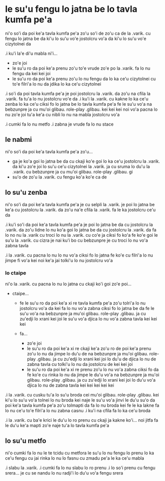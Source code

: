 # le su'u fengu lo jatna be lo tavla kumfa pe'a
ni'o so'i da poi ke'a tavla kumfa pe'a zo'u so'i de zo'u ca de la .varik. cu fengu lo jatna be da ki'u lo su'u vo'e jostolcru vo'a da ki'u lo su'u vo'e cizytolnei da

.i ku'i la'e di'u mabla ni'i...

* zo'e joi
* le su'u ro da poi ke'a prenu zo'u to'e vrude zo'e po la .varik. fa lo nu fengu da kei kei joi
* le su'u ro da poi ke'a prenu zo'u lo nu fengu da lo ka ce'u cizytolnei cu to'e filri'a lo nu da jdika lo ka ce'u cizytolnei

.i so'i da poi tavla kumfa pe'a je poi jostolcru la .varik. da zo'u na cfila la .varik. fa tu'a lo nu jostolcru vo'e da  .i ku'i la .varik. cu kakne lo ka ce'u zenba lo ka ce'u ciksi fo lo jatna be lo tavla kumfa pe'a fe le su'u vo'a na bebzunpre ja cu mu'oi glibau. role-play .glibau. kei kei kei noi vo'a pacna lo nu zo'e joi tu'a ke'a cu nibli lo nu na mabla jostolcru vo'a

.i cumki fa lo nu metfo  .i zabna je vrude fa lo nu stace

## le nabmi
ni'o so'i da poi ke'a tavla kumfa pe'a zo'u...

* ga je ko'a goi lo jatna be da cu ckaji ko'e goi lo ka ce'u jostolcru la .varik. da ki'u zo'e joi lo su'u ce'u cizytolnei la .varik. ja cu sruma lo du'u la .varik. cu bebzunpre ja cu mu'oi glibau. role-play .glibau. gi
* su'o de zo'u la .varik. cu fengu ko'a ko'e ca de

## lo su'u zenba
ni'o so'i da poi ke'a tavla kumfa pe'a je cu selpli la .varik. je poi lo jatna be ke'a cu jostolcru la .varik. da zo'u na'e cfila la .varik. fa le ka jostolcru ce'u da

.i ku'i so'i da poi ke'a tavla kumfa pe'a je poi lo jatna be da cu jostolcru la .varik. da zo'u lidne lo nu ko'a goi lo jatna be da cu jostolcru la .varik. da fa lo no nu la .varik cu troci lo nu la .varik. cu co'e ja ciksi fo ko'a fe ko'e goi le su'u la .varik. cu cizra je nai ku'i bo cu bebzunpre je cu troci lo nu vo'a zabna tavla

.i la .varik. cu pacna lo nu lo nu vo'a ciksi fo lo jatna fe ko'e cu filri'a lo nu jimpe fi vo'a kei noi ke'a jai tolki'u lo nu jostolcru vo'a

### lo ctaipe
ni'o la .varik. cu pacna lo nu lo jatna cu ckaji ko'i goi zo'e poi...

* ctaipe...

  * fe le su'u ro da poi ke'a xi re tavla kumfa pe'a zo'u tolri'a lo nu jostolcru vo'a da kei fa lo nu vo'a zabna ciksi fo lo jatna be da fe le su'u vo'a na bebzunpre ja mu'oi glibau. role-play .glibau. ja cu zu'edji lo xrani kei joi le su'u vo'a djica lo nu vo'a zabna tavla kei kei kei
  * fa...

    * zo'e joi
    * le su'u ro da poi ke'a xi re ckaji ke'a zo'u ro de poi ke'a prenu zo'u lo nu da jimpe lo du'u de na bebzunpre ja mu'oi glibau. role-play .glibau. ja cu zu'edji lo xrani kei joi lo du'u de djica lo nu de zabna tavla cu tolki'u lo nu da jostolcru de kei kei joi
    * le su'u ro da poi ke'a xi re prenu zo'u lo nu vo'a zabna ciksi fo da fe ko'e cu rinka lo nu da jimpe le du'u vo'a na bebzunpre ja mu'oi glibau. role-play .glibau. ja cu zu'edji lo xrani kei joi lo du'u vo'a djica lo nu de zabna tavla kei kei kei kei kei

.i la .varik. cu cusku tu'a lo su'u broda cei mu'oi glibau. role-play .glibau. kei ki'u lo su'u vo'a tolnei lo nu broda kei naje le su'u vo'a jinvi le du'u su'o da poi ke'a tavla kumfa pe'a zo'u tolmapti da fa lo nu broda kei fe le ka lakne fa lo nu ce'u to'e filri'a lo nu zabna casnu  .i ku'i na cfila fa lo ka ce'u broda

.i la .varik. cu ba'e krici le du'u lo ro prenu cu ckaji ja kakne ko'i... noi jitfa fa le du'u ke'a mapti zo'e naje tu'a lo tavla kumfa pe'a

## lo su'u metfo
ni'o cumki fa lo nu le te tcidu cu metfora le su'u lo nu fengu lo prenu lo ka ce'u fengu cu jai rinka lo nu lo fasnu cu zmadu pe'a le ka ce'u mabla

.i slabu la .varik.  .i cumki fa lo nu slabu lo ro prenu  .i lo so'i prenu cu fengu srera... je cu se nandu lo nu radji'i lo du'u vo'a fengu srera
